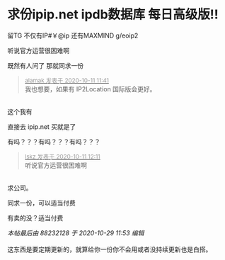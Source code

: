 # 求份ipip.net ipdb数据库 每日高级版!!


留TG 不仅有IP#￥@ip 还有MAXMIND g/eoip2

<img src="static/image/smiley/yct/022.gif" smilieid="42" border="0" alt="" />听说官方运营很困难啊

既然有人问了 那就同求一份

<div class="quote"><blockquote><font size="2"><a href="https://www.hostloc.com/forum.php?mod=redirect&amp;goto=findpost&amp;pid=9284203&amp;ptid=752971" target="_blank"><font color="#999999">alamak 发表于 2020-10-11 11:41</font></a></font><br />
我也想要，如果有 IP2Location 国际版会更好。</blockquote></div><br />
这个我有

直接去 ipip.net 买就是了

有吗？？？有吗？？？有吗？？？

<div class="quote"><blockquote><font size="2"><a href="https://www.hostloc.com/forum.php?mod=redirect&amp;goto=findpost&amp;pid=9284329&amp;ptid=752971" target="_blank"><font color="#999999">lskz 发表于 2020-10-11 12:11</font></a></font><br />
听说官方运营很困难啊</blockquote></div><br />
求公司。

同求一份，可以适当付费

有卖的没？适当付费<img src="static/image/smiley/default/smile.gif" smilieid="1" border="0" alt="" />

<i class="pstatus"> 本帖最后由 88232128 于 2020-10-29 11:53 编辑 </i><br />
<br />
这东西是要定期更新的，就算给你一份你不会用或者没持续更新也是白搭。
